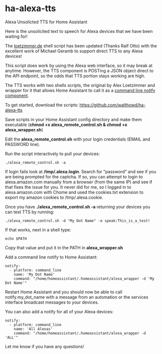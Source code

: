 # ha-alexa-tts
Alexa Unsolicted TTS for Home Assistant 

Here is the unsolicited text to speech for Alexa devices that we have been waiting for!

The [loetzimmer.de](https://loetzimmer.de/patches/alexa_remote_control.sh) shell script has been updated (Thanks Ralf Otto) with the excellent work of Michael Geramb to support direct TTS to any Alexa devices!

This script does work by using the Alexa web interface, so it may break at anytime. However, the TTS component is POSTing a JSON object direct to the API endpoint, so the odds that TTS portion stays working are high.

The TTS works with two shells scripts, the original by Alex Loetzimmer and wrapper for it that allows Home Assistant to call it as a [command line notify component](https://www.home-assistant.io/components/notify.command_line/). 

To get started, download the scripts:
https://github.com/walthowd/ha-alexa-tts

Save scripts in your Home Assistant config directory and make them executable (**chmod +x alexa_remote_control.sh & chmod +x alexa_wrapper.sh**)

Edit the **alexa_remote_control.sh** with your login credentials (EMAIL and PASSWORD line). 

Run the script interactively to pull your devices:

    ./alexa_remote_control.sh -a 

 If login fails look at **/tmp/.alexa.login**. Search for "password" and see if you are being prompted for the captcha. If so, you can attempt to login to alexa.amazon.com manually from a browser (from the same IP) and see if that fixes the issue for you. It never did for me, so I logged in to alexa.amazon.com with Chome and used the cookies.txt extension to export my amazon cookies to /tmp/.alexa.cookie.

Once you have **./alexa_remote_control.sh -a** returning your devices you can test TTS by running:

    ./alexa_remote_control.sh -d "My Dot Name" -e speak:This_is_a_test!

If that works, next in a shell type:

    echo $PATH

 Copy that value and put it in the PATH in **alexa_wrapper.sh**

Add a command line notify to Home Assistant:

    notify:
      - platform: command_line
        name: 'My Dot Name'
        command: "/home/homeassistant/.homeassistant/alexa_wrapper -d 'My Dot Name'"

Restart Home Assistant and you should now be able to call notify.my_dot_name with a message from an automation or the services interface broadcast messages to your devices. 

You can also add a notify for all of your Alexa devices:

    notify:
      - platform: command_line
        name: 'All Alexas'
        command: "/home/homeassistant/.homeassistant/alexa_wrapper -d 'ALL'"

Let me know if you have any questions!
